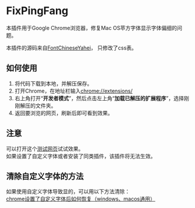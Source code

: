 # FixPingFang
本插件用于Google Chrome浏览器，修复Mac OS苹方字体显示字体偏细的问题。

本插件的源码来自[FontChineseYahei](https://github.com/scarsty/FontChineseYahei)，  只修改了css表。

## 如何使用  
1. 将代码下载到本地，并解压保存。  
2. 打开Chrome，在地址栏输入[chrome://extensions/](chrome://extensions/)
3. 右上角打开“**开发者模式**”，然后点击左上角“**加载已解压的扩展程序**”，选择刚刚解压的文件夹。
4. 返回要浏览的网页，刷新后即可看到效果。

## 注意
可以打开这个[测试网页](https://36kr.com/pages/about)试试效果。  
如果设置了自定义字体或者安装了同类插件，该插件将无法生效。

## 清除自定义字体的方法  
如果使用自定义字体导致显的，可以用以下方法清除：  
[chrome设置了自定义字体后如何恢复（windows、macos通用）
](https://blog.csdn.net/qq_18748427/article/details/125447055)